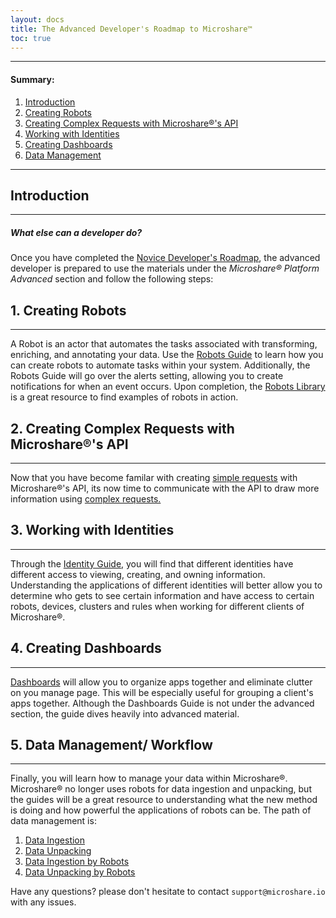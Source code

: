```yaml
---
layout: docs
title: The Advanced Developer's Roadmap to Microshare™
toc: true
---
```


---------------------------------------
#### Summary:
1. [Introduction](./#introduction)
2. [Creating Robots](./#1-creating-robots)
3. [Creating Complex Requests with Microshare®'s API](./#2-creating-complex-requests-with-microshares-api)
4. [Working with Identities](./#3-working-with-identities)
5. [Creating Dashboards](./#4-creating-dashboards)
6. [Data Management](./#5-data-management-workflow)


---------------------------------------
## Introduction
---------------------------------------
##### What else can a developer do?

Once you have completed the [Novice Developer's Roadmap](/docs/2/technical/quick-start/basic-dev-roadmap/), the advanced developer is prepared to use the materials under the <em> Microshare® Platform Advanced </em> section and follow the following steps:

## 1. Creating Robots
---------------------------------------

A Robot is an actor that automates the tasks associated with transforming, enriching, and annotating your data. Use the [Robots Guide](/docs/2/technical/microshare-platform-advanced/robots-guide/) to learn how you can create robots to automate tasks within your system. Additionally, the Robots Guide will go over the alerts setting, allowing you to create notifications for when an event occurs. Upon completion, the [Robots Library](/docs/2/technical/microshare-platform-advanced/robots-library/) is a great resource to find examples of robots in action.



## 2. Creating Complex Requests with Microshare®'s API
---------------------------------------

Now that you have become familar with creating [simple requests](/docs/2/technical/api/simple-requests/) with Microshare®'s API, its now time to communicate with the API to draw more information using [complex requests.](/docs/2/technical/api/complex-requests/)

## 3. Working with Identities
---------------------------------------

Through the [Identity Guide](/docs/2/technical/microshare-platform-advanced/identity-guide/), you will find that different identities have different access to viewing, creating, and owning information. Understanding the applications of different identities will better allow you to determine who gets to see certain information and have access to certain robots, devices, clusters and rules when working for different clients of Microshare®.  

## 4. Creating Dashboards
---------------------------------------

[Dashboards](/docs/2/technical/microshare-platform/dashboard-guide/) will allow you to organize apps together and eliminate clutter on you manage page. This will be especially useful for grouping a client's apps together. Although the Dashboards Guide is not under the advanced section, the guide dives heavily into advanced material. 

## 5. Data Management/ Workflow
---------------------------------------

Finally, you will learn how to manage your data within Microshare®. Microshare® no longer uses robots for data ingestion and unpacking, but the guides will be a great resource to understanding what the new method is doing and how powerful the applications of robots can be. The path of data management is:

1. [Data Ingestion](/docs/2/technical/microshare-platform-advanced/data-ingestion/)
2. [Data Unpacking](/docs/2/technical/microshare-platform-advanced/data-unpacking/)
3. [Data Ingestion by Robots](/docs/2/technical/microshare-platform-advanced/data-ingestion-by-robots/)
4. [Data Unpacking by Robots](/docs/2/technical/microshare-platform-advanced/data-unpacking-by-robots/)

Have any questions? please don't hesitate to contact `support@microshare.io` with any issues. 




